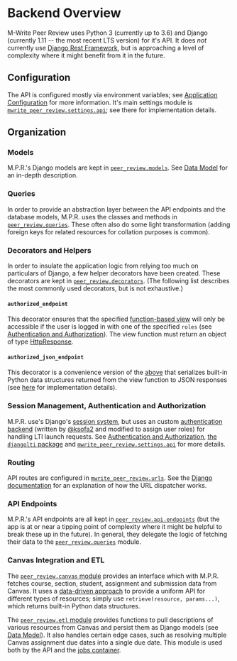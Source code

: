 # Backend Overview

M-Write Peer Review uses Python 3 (currently up to 3.6) and Django (currently 1.11 -- the most recent LTS version) for
it's API.  It does *not* currently use [Django Rest Framework](http://www.django-rest-framework.org/), but is
approaching a level of complexity where it might benefit from it in the future.

## Configuration

The API is configured mostly via environment variables; see [Application Configuration](application-configuration.md)
for more information.  It's main settings module is
[`mwrite_peer_review.settings.api`](/mwrite_peer_review/settings/api.py); see there for implementation details.

## Organization

### Models

M.P.R.'s Django models are kept in [`peer_review.models`](/peer_review/models.py).  See [Data Model](data-model.md) for
an in-depth description.

### Queries

In order to provide an abstraction layer between the API endpoints and the database models, M.P.R. uses the classes
and methods in [`peer_review.queries`](/peer_review/queries.py).  These often also do some light transformation (adding
foreign keys for related resources for collation purposes is common).

### Decorators and Helpers

In order to insulate the application logic from relying too much on particulars of Django, a few helper decorators
have been created.  These decorators are kept in [`peer_review.decorators`](/peer_review/decorators.py).  (The following
list describes the most commonly used decorators, but is not exhaustive.)

#### `authorized_endpoint`

This decorator ensures that the specified
[function-based view](https://docs.djangoproject.com/en/1.11/topics/http/views/) will only be accessible if the user
is logged in with one of the specified `roles` (see
[Authentication and Authorization](authentication-and-authorization.md)).  The view function must return an object of
type [HttpResponse](https://docs.djangoproject.com/en/1.11/ref/request-response/#django.http.HttpResponse).

#### `authorized_json_endpoint`

This decorator is a convenience version of the [above](#authorized_endpoint) that serializes built-in Python data
structures returned from the view function to JSON responses (see [here](/peer_review/decorators.py#L46) for
implementation details).

### Session Management, Authentication and Authorization

M.P.R. use's Django's [session system](https://docs.djangoproject.com/en/1.11/topics/http/sessions/), but uses an
custom [authentication backend](https://docs.djangoproject.com/en/1.11/topics/auth/customizing/) (written by
[@ksofa2](https://github.com/ksofa2) and modified to assign user roles) for handling LTI launch requests.  See
[Authentication and Authorization](authentication-and-authorization.md), [the `djangolti` package](/djangolti) and
[`mwrite_peer_review.settings.api`](/mwrite_peer_review/settings/api.py) for more details.

### Routing

API routes are configured in [`mwrite_peer_review.urls`](/mwrite_peer_review/urls.py).  See the
[Django documentation](https://docs.djangoproject.com/en/1.11/topics/http/urls/) for an explanation of how the URL
dispatcher works.

### API Endpoints

M.P.R.'s API endpoints are all kept in [`peer_review.api.endpoints`](/peer_review/api/endpoints.py) (but the app is
at or near a tipping point of complexity where it might be helpful to break these up in the future).  In general,
they delegate the logic of fetching their data to the [`peer_review.queries`](/peer_review/queries.py) module.

### Canvas Integration and ETL

The [`peer_review.canvas` module](/peer_review/canvas.py) provides an interface which with M.P.R. fetches course,
section, student, assignment and submission data from Canvas.  It uses a
[data-driven approach](/peer_review/canvas.py#L14) to provide a uniform API for different types of resources; simply
use `retrieve(resource, params...)`, which returns built-in Python data structures.

The [`peer_review.etl` module](/peer_review/etl.py) provides functions to pull descriptions of various resources from
Canvas and persist them as Django models (see [Data Model](data-model.md)).  It also handles certain edge cases, such
as resolving multiple Canvas assignment due dates into a single due date.  This module is used both by the API and the
[jobs container](jobs-overview.md).

